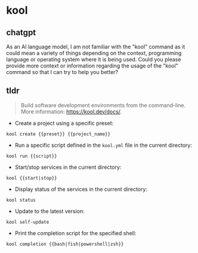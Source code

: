 # kool 
## chatgpt 
As an AI language model, I am not familiar with the "kool" command as it could mean a variety of things depending on the context, programming language or operating system where it is being used. Could you please provide more context or information regarding the usage of the "kool" command so that I can try to help you better? 

## tldr 
 
> Build software development environments from the command-line.
> More information: <https://kool.dev/docs/>.

- Create a project using a specific preset:

`kool create {{preset}} {{project_name}}`

- Run a specific script defined in the `kool.yml` file in the current directory:

`kool run {{script}}`

- Start/stop services in the current directory:

`kool {{start|stop}}`

- Display status of the services in the current directory:

`kool status`

- Update to the latest version:

`kool self-update`

- Print the completion script for the specified shell:

`kool completion {{bash|fish|powershell|zsh}}`
